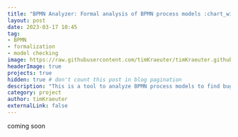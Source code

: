 ```yaml
---
title: "BPMN Analyzer: Formal analysis of BPMN process models :chart_with_upwards_trend:"
layout: post
date: 2023-03-17 10:45
tag:
- BPMN
- formalization
- model checking
image: https://raw.githubusercontent.com/timKraeuter/timKraeuter.github.io/master/assets/images/visualDebugger/pluginIcon.png
headerImage: true
projects: true
hidden: true # don't count this post in blog pagination
description: "This is a tool to analyze BPMN process models to find bugs during design time before the implementation started."
category: project
author: timKraeuter
externalLink: false
---
```


coming soon
